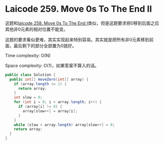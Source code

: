 # Laicode 259. Move 0s To The End II

这题和[laicode 258. Move 0s To The End I](laicode-258-Move-0s-To-The-End.md)类似，但是这题要求把0移到后面之后其他非0元素的相对位置不能变。

这题的要求看似更难，其实实现起来特别容易。其实就是把所有非0元素移到前面，最后剩下的部分全部置为0就好。

Time complexity: O(N)

Space complexity: O(1)，如果答案不算入的话。

```java
public class Solution {
  public int[] moveZero(int[] array) {
    if (array.length <= 1) {
      return array;
    }
    int slow = 0;
    for (int i = 0; i < array.length; i++) {
      if (array[i] != 0) {
        array[slow++] = array[i];
      }
    }
    while (slow < array.length) array[slow++] = 0;
    return array;
  }
}
```